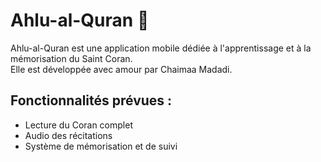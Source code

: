 # Ahlu-al-Quran 📖

Ahlu-al-Quran est une application mobile dédiée à l'apprentissage et à la mémorisation du Saint Coran.  
Elle est développée avec amour par Chaimaa Madadi.

## Fonctionnalités prévues :
- Lecture du Coran complet
- Audio des récitations
- Système de mémorisation et de suivi
